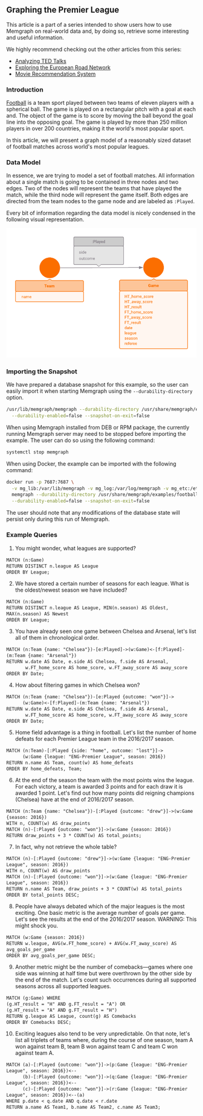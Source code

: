 ## Graphing the Premier League

This article is a part of a series intended to show users how to use Memgraph
on real-world data and, by doing so, retrieve some interesting and useful
information.

We highly recommend checking out the other articles from this series:

  * [Analyzing TED Talks](analyzing-TED-talks.md)
  * [Exploring the European Road Network](exploring-the-european-road-network.md)
  * [Movie Recommendation System](movie-recommendation.md)

### Introduction

[Football](https://en.wikipedia.org/wiki/Association_football)
is a team sport played between two teams of eleven
players with a spherical ball. The game is played on a rectangular pitch with
a goal at each and. The object of the game is to score by moving the ball
beyond the goal line into the opposing goal. The game is played by more than
250 million players in over 200 countries, making it the world's most
popular sport.

In this article, we will present a graph model of a reasonably sized dataset
of football matches across world's most popular leagues.

### Data Model

In essence, we are trying to model a set of football matches. All information
about a single match is going to be contained in three nodes and two edges.
Two of the nodes will represent the teams that have played the match, while the
third node will represent the game itself. Both edges are directed from the
team nodes to the game node and are labeled as `:Played`.

Every bit of information regarding the data model is nicely condensed in
the following visual representation.

![football-metagraph](../data/football_metagraph.png)

### Importing the Snapshot

We have prepared a database snapshot for this example, so the user can easily
import it when starting Memgraph using the `--durability-directory` option.

```bash
/usr/lib/memgraph/memgraph --durability-directory /usr/share/memgraph/examples/football \
  --durability-enabled=false --snapshot-on-exit=false
```

When using Memgraph installed from DEB or RPM package, the currently running
Memgraph server may need to be stopped before importing the example. The user
can do so using the following command:

```bash
systemctl stop memgraph
```

When using Docker, the example can be imported with the following command:

```bash
docker run -p 7687:7687 \
  -v mg_lib:/var/lib/memgraph -v mg_log:/var/log/memgraph -v mg_etc:/etc/memgraph \
  memgraph --durability-directory /usr/share/memgraph/examples/football \
  --durability-enabled=false --snapshot-on-exit=false
```

The user should note that any modifications of the database state will persist
only during this run of Memgraph.

### Example Queries

1) You might wonder, what leagues are supported?

```opencypher
MATCH (n:Game)
RETURN DISTINCT n.league AS League
ORDER BY League;
```

2) We have stored a certain number of seasons for each league. What is the
oldest/newest season we have included?

```opencypher
MATCH (n:Game)
RETURN DISTINCT n.league AS League, MIN(n.season) AS Oldest, MAX(n.season) AS Newest
ORDER BY League;
```

3) You have already seen one game between Chelsea and Arsenal, let's list all of
them in chronological order.

```opencypher
MATCH (n:Team {name: "Chelsea"})-[e:Played]->(w:Game)<-[f:Played]-(m:Team {name: "Arsenal"})
RETURN w.date AS Date, e.side AS Chelsea, f.side AS Arsenal,
       w.FT_home_score AS home_score, w.FT_away_score AS away_score
ORDER BY Date;
```

4) How about filtering games in which Chelsea won?

```opencypher
MATCH (n:Team {name: "Chelsea"})-[e:Played {outcome: "won"}]->
      (w:Game)<-[f:Played]-(m:Team {name: "Arsenal"})
RETURN w.date AS Date, e.side AS Chelsea, f.side AS Arsenal,
       w.FT_home_score AS home_score, w.FT_away_score AS away_score
ORDER BY Date;
```

5) Home field advantage is a thing in football. Let's list the number of home
defeats for each Premier League team in the 2016/2017 season.

```opencypher
MATCH (n:Team)-[:Played {side: "home", outcome: "lost"}]->
      (w:Game {league: "ENG-Premier League", season: 2016})
RETURN n.name AS Team, count(w) AS home_defeats
ORDER BY home_defeats, Team;
```

6) At the end of the season the team with the most points wins the league. For
each victory, a team is awarded 3 points and for each draw it is awarded
1 point. Let's find out how many points did reigning champions (Chelsea) have
at the end of 2016/2017 season.

```opencypher
MATCH (n:Team {name: "Chelsea"})-[:Played {outcome: "drew"}]->(w:Game {season: 2016})
WITH n, COUNT(w) AS draw_points
MATCH (n)-[:Played {outcome: "won"}]->(w:Game {season: 2016})
RETURN draw_points + 3 * COUNT(w) AS total_points;
```

7) In fact, why not retrieve the whole table?

```opencypher
MATCH (n)-[:Played {outcome: "drew"}]->(w:Game {league: "ENG-Premier League", season: 2016})
WITH n, COUNT(w) AS draw_points
MATCH (n)-[:Played {outcome: "won"}]->(w:Game {league: "ENG-Premier League", season: 2016})
RETURN n.name AS Team, draw_points + 3 * COUNT(w) AS total_points
ORDER BY total_points DESC;
```

8) People have always debated which of the major leagues is the most exciting.
One basic metric is the average number of goals per game. Let's see the results
at the end of the 2016/2017 season. WARNING: This might shock you.

```opencypher
MATCH (w:Game {season: 2016})
RETURN w.league, AVG(w.FT_home_score) + AVG(w.FT_away_score) AS avg_goals_per_game
ORDER BY avg_goals_per_game DESC;
```

9) Another metric might be the number of comebacks&mdash;games where one side
was winning at half time but were overthrown by the other side by the end
of the match. Let's count such occurrences during all supported seasons across
all supported leagues.

```opencypher
MATCH (g:Game) WHERE
(g.HT_result = "H" AND g.FT_result = "A") OR
(g.HT_result = "A" AND g.FT_result = "H")
RETURN g.league AS League, count(g) AS Comebacks
ORDER BY Comebacks DESC;
```

10) Exciting leagues also tend to be very unpredictable. On that note, let's
list all triplets of teams where, during the course of one season, team A won
against team B, team B won against team C and team C won against team A.

```opencypher
MATCH (a)-[:Played {outcome: "won"}]->(p:Game {league: "ENG-Premier League", season: 2016})<--
      (b)-[:Played {outcome: "won"}]->(q:Game {league: "ENG-Premier League", season: 2016})<--
      (c)-[:Played {outcome: "won"}]->(r:Game {league: "ENG-Premier League", season: 2016})<--(a)
WHERE p.date < q.date AND q.date < r.date
RETURN a.name AS Team1, b.name AS Team2, c.name AS Team3;
```
